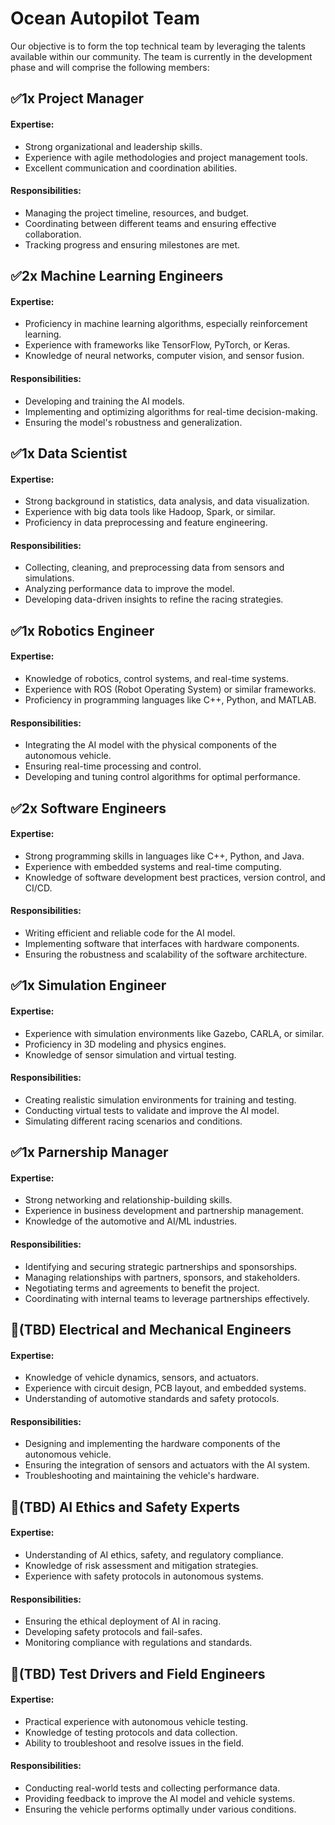# Ocean Autopilot Team
Our objective is to form the top technical team by leveraging the talents available within our community. The team is currently in the development phase and will comprise the following members:


## ✅1x Project Manager

#### Expertise:
* Strong organizational and leadership skills.
* Experience with agile methodologies and project management tools.
* Excellent communication and coordination abilities.

#### Responsibilities:
* Managing the project timeline, resources, and budget.
* Coordinating between different teams and ensuring effective collaboration.
* Tracking progress and ensuring milestones are met.

## ✅2x Machine Learning Engineers

#### Expertise:
* Proficiency in machine learning algorithms, especially reinforcement learning.
* Experience with frameworks like TensorFlow, PyTorch, or Keras.
* Knowledge of neural networks, computer vision, and sensor fusion.

#### Responsibilities:
* Developing and training the AI models.
* Implementing and optimizing algorithms for real-time decision-making.
* Ensuring the model's robustness and generalization.

## ✅1x Data Scientist

#### Expertise:
* Strong background in statistics, data analysis, and data visualization.
* Experience with big data tools like Hadoop, Spark, or similar.
* Proficiency in data preprocessing and feature engineering.

#### Responsibilities:
* Collecting, cleaning, and preprocessing data from sensors and simulations.
* Analyzing performance data to improve the model.
* Developing data-driven insights to refine the racing strategies.

## ✅1x Robotics Engineer

#### Expertise:
* Knowledge of robotics, control systems, and real-time systems.
* Experience with ROS (Robot Operating System) or similar frameworks.
* Proficiency in programming languages like C++, Python, and MATLAB.

#### Responsibilities:
* Integrating the AI model with the physical components of the autonomous vehicle.
* Ensuring real-time processing and control.
* Developing and tuning control algorithms for optimal performance.

## ✅2x Software Engineers

#### Expertise:
* Strong programming skills in languages like C++, Python, and Java.
* Experience with embedded systems and real-time computing.
* Knowledge of software development best practices, version control, and CI/CD.

#### Responsibilities:
* Writing efficient and reliable code for the AI model.
* Implementing software that interfaces with hardware components.
* Ensuring the robustness and scalability of the software architecture.

## ✅1x Simulation Engineer

#### Expertise:
* Experience with simulation environments like Gazebo, CARLA, or similar.
* Proficiency in 3D modeling and physics engines.
* Knowledge of sensor simulation and virtual testing.

#### Responsibilities:
* Creating realistic simulation environments for training and testing.
* Conducting virtual tests to validate and improve the AI model.
* Simulating different racing scenarios and conditions.

## ✅1x Parnership Manager

#### Expertise:
* Strong networking and relationship-building skills.
* Experience in business development and partnership management.
* Knowledge of the automotive and AI/ML industries.

#### Responsibilities:
* Identifying and securing strategic partnerships and sponsorships.
* Managing relationships with partners, sponsors, and stakeholders.
* Negotiating terms and agreements to benefit the project.
* Coordinating with internal teams to leverage partnerships effectively.

## 🚧(TBD) Electrical and Mechanical Engineers

#### Expertise:
* Knowledge of vehicle dynamics, sensors, and actuators.
* Experience with circuit design, PCB layout, and embedded systems.
* Understanding of automotive standards and safety protocols.

#### Responsibilities:
* Designing and implementing the hardware components of the autonomous vehicle.
* Ensuring the integration of sensors and actuators with the AI system.
* Troubleshooting and maintaining the vehicle's hardware.

## 🚧(TBD) AI Ethics and Safety Experts

#### Expertise:
* Understanding of AI ethics, safety, and regulatory compliance.
* Knowledge of risk assessment and mitigation strategies.
* Experience with safety protocols in autonomous systems.

#### Responsibilities:
* Ensuring the ethical deployment of AI in racing.
* Developing safety protocols and fail-safes.
* Monitoring compliance with regulations and standards.

## 🚧(TBD) Test Drivers and Field Engineers

#### Expertise:
* Practical experience with autonomous vehicle testing.
* Knowledge of testing protocols and data collection.
* Ability to troubleshoot and resolve issues in the field.

#### Responsibilities:
* Conducting real-world tests and collecting performance data.
* Providing feedback to improve the AI model and vehicle systems.
* Ensuring the vehicle performs optimally under various conditions.
